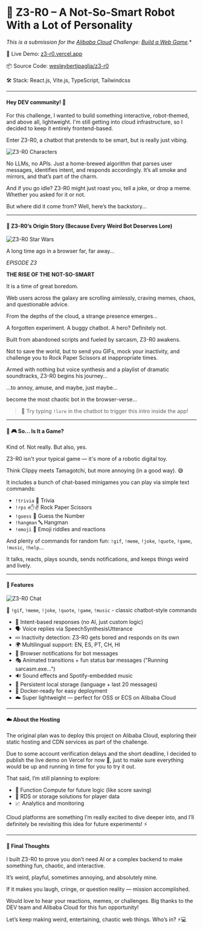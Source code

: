 # 🤖 Z3-R0 – A Not-So-Smart Robot With a Lot of Personality

*This is a submission for the [Alibaba Cloud](https://int.alibabacloud.com/m/1000402443/) Challenge: [Build a Web Game](https://dev.to/challenges/alibaba).**

🔗 Live Demo: [z3-r0.vercel.app](https://z3-r0.vercel.app/)

📦 Source Code: [wesleybertipaglia/z3-r0](https://github.com/wesleybertipaglia/z3-r0)

🛠️ Stack: React.js, Vite.js, TypeScript, Tailwindcss

---

#### Hey DEV community! 👋 
For this challenge, I wanted to build something interactive, robot-themed, and above all, lightweight. I'm still getting into cloud infrastructure, so I decided to keep it entirely frontend-based.

Enter Z3-R0, a chatbot that pretends to be smart, but is really just vibing.


![Z3-R0 Characters](https://dev-to-uploads.s3.amazonaws.com/uploads/articles/w0pofh52w1mnca64y47o.jpg)

No LLMs, no APIs. Just a home-brewed algorithm that parses user messages, identifies intent, and responds accordingly. It’s all smoke and mirrors, and that’s part of the charm.

And if you go idle? Z3-R0 might just roast you, tell a joke, or drop a meme. Whether you asked for it or not.

But where did it come from? Well, here’s the backstory…

---

#### 🌌 Z3-R0’s Origin Story (Because Every Weird Bot Deserves Lore)

![Z3-R0 Star Wars](https://dev-to-uploads.s3.amazonaws.com/uploads/articles/s0s3ccjbxjvb148n1or8.webp)

A long time ago in a browser far, far away…

_EPISODE Z3_ 

**THE RISE OF THE NOT-SO-SMART**

It is a time of great boredom.

Web users across the galaxy are scrolling aimlessly, craving memes, chaos, and questionable advice.

From the depths of the cloud, a strange presence emerges…

A forgotten experiment. A buggy chatbot. A hero? Definitely not.

Built from abandoned scripts and fueled by sarcasm, Z3-R0 awakens.

Not to save the world, but to send you GIFs, mock your inactivity, and challenge you to Rock Paper Scissors at inappropriate times.

Armed with nothing but voice synthesis and a playlist of dramatic soundtracks, Z3-R0 begins his journey...

...to annoy, amuse, and maybe, just maybe...

become the most chaotic bot in the browser-verse...

> 🔎 Try typing `!lore` in the chatbot to trigger this intro inside the app!

---

#### 🤔 🎮 So... Is It a Game?
Kind of. Not really. But also, yes.

Z3-R0 isn't your typical game — it's more of a robotic digital toy.

Think Clippy meets Tamagotchi, but more annoying (in a good way). 😅

It includes a bunch of chat-based minigames you can play via simple text commands:

- `!trivia` 🧠 Trivia
- `!rps` ✊✋✌️ Rock Paper Scissors
- `!guess` 🎯 Guess the Number
- `!hangman` 🔤 Hangman
- `!emoji` 👑 Emoji riddles and reactions

And plenty of commands for random fun:
`!gif`, `!meme`, `!joke`, `!quote`, `!game`, `!music`, `!help`...

It talks, reacts, plays sounds, sends notifications, and keeps things weird and lively.

---

#### 🔧 Features

![Z3-R0 Chat](https://dev-to-uploads.s3.amazonaws.com/uploads/articles/igs89llnal4jsrj4sfds.png)

👾 `!gif`, `!meme`, `!joke`, `!quote`, `!game`, `!music` - classic chatbot-style commands
- 🧠 Intent-based responses (no AI, just custom logic)
- 🗣️ Voice replies via SpeechSynthesisUtterance
- 💤 Inactivity detection: Z3-R0 gets bored and responds on its own
- 🌍 Multilingual support: EN, ES, PT, CH, HI
- 🔔 Browser notifications for bot messages
- 🎭 Animated transitions + fun status bar messages ("Running sarcasm.exe...")
- 🔊 Sound effects and Spotify-embedded music
- 💾 Persistent local storage (language + last 20 messages)
- 🐳 Docker-ready for easy deployment
- ☁️ Super lightweight — perfect for OSS or ECS on Alibaba Cloud

---

#### ☁️ About the Hosting
The original plan was to deploy this project on Alibaba Cloud, exploring their static hosting and CDN services as part of the challenge.

Due to some account verification delays and the short deadline, I decided to publish the live demo on Vercel for now 🚀, just to make sure everything would be up and running in time for you to try it out.

That said, I’m still planning to explore:

- 🚀 Function Compute for future logic (like score saving)
- 🧠 RDS or storage solutions for player data
- 📈 Analytics and monitoring

Cloud platforms are something I’m really excited to dive deeper into, and I’ll definitely be revisiting this idea for future experiments! ⚡

---

#### 💬 Final Thoughts
I built Z3-R0 to prove you don’t need AI or a complex backend to make something fun, chaotic, and interactive.

It’s weird, playful, sometimes annoying, and absolutely mine.

If it makes you laugh, cringe, or question reality — mission accomplished.

Would love to hear your reactions, memes, or challenges. Big thanks to the DEV team and Alibaba Cloud for this fun opportunity!

Let’s keep making weird, entertaining, chaotic web things. Who’s in? ⚡💻
